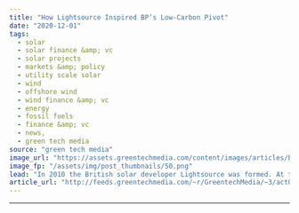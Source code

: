```yaml
---
title: "How Lightsource Inspired BP’s Low-Carbon Pivot"
date: "2020-12-01"
tags: 
  - solar
  - solar finance &amp; vc
  - solar projects
  - markets &amp; policy
  - utility scale solar
  - wind
  - offshore wind
  - wind finance &amp; vc
  - energy
  - fossil fuels
  - finance &amp; vc
  - news,
  - green tech media
source: "green tech media"
image_url: "https://assets.greentechmedia.com/content/images/articles/BP_barrels_xl_credit_BP.jpg"
image_fp: "/assets/img/post_thumbnails/50.png"
lead: "In 2010 the British solar developer Lightsource was formed. At the time, the U.K. had installed next to no solar. Government subsidies were generous to get the emerging technology off the ground. It worked. Deployment ramped up quickly and between 20 ..."
article_url: "http://feeds.greentechmedia.com/~r/GreentechMedia/~3/act0Rg__nzI/how-lightsource-inspired-bps-low-carbon-pivot"
---
```


---
